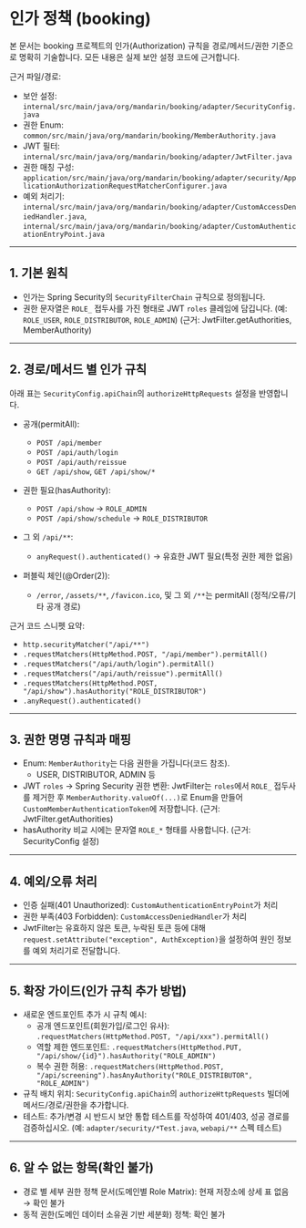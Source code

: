 # 인가 정책 (booking)

본 문서는 booking 프로젝트의 인가(Authorization) 규칙을 경로/메서드/권한 기준으로 명확히 기술합니다. 모든 내용은 실제 보안 설정 코드에 근거합니다.

근거 파일/경로:

- 보안 설정: `internal/src/main/java/org/mandarin/booking/adapter/SecurityConfig.java`
- 권한 Enum: `common/src/main/java/org/mandarin/booking/MemberAuthority.java`
- JWT 필터: `internal/src/main/java/org/mandarin/booking/adapter/JwtFilter.java`
- 권한 매칭 구성:
  `application/src/main/java/org/mandarin/booking/adapter/security/ApplicationAuthorizationRequestMatcherConfigurer.java`
- 예외 처리기: `internal/src/main/java/org/mandarin/booking/adapter/CustomAccessDeniedHandler.java`,
  `internal/src/main/java/org/mandarin/booking/adapter/CustomAuthenticationEntryPoint.java`

---

## 1. 기본 원칙

- 인가는 Spring Security의 `SecurityFilterChain` 규칙으로 정의됩니다.
- 권한 문자열은 `ROLE_` 접두사를 가진 형태로 JWT `roles` 클레임에 담깁니다. (예: `ROLE_USER`, `ROLE_DISTRIBUTOR`, `ROLE_ADMIN`) (근거:
  JwtFilter.getAuthorities, MemberAuthority)

---

## 2. 경로/메서드 별 인가 규칙

아래 표는 `SecurityConfig.apiChain`의 `authorizeHttpRequests` 설정을 반영합니다.

- 공개(permitAll):
  - `POST /api/member`
  - `POST /api/auth/login`
  - `POST /api/auth/reissue`
  - `GET /api/show`, `GET /api/show/*`

- 권한 필요(hasAuthority):
    - `POST /api/show` → `ROLE_ADMIN`
    - `POST /api/show/schedule` → `ROLE_DISTRIBUTOR`

- 그 외 `/api/**`:
    - `anyRequest().authenticated()` → 유효한 JWT 필요(특정 권한 제한 없음)

- 퍼블릭 체인(@Order(2)):
  - `/error`, `/assets/**`, `/favicon.ico`, 및 그 외 `/**`는 permitAll (정적/오류/기타 공개 경로)

근거 코드 스니펫 요약:

- `http.securityMatcher("/api/**")`
- `.requestMatchers(HttpMethod.POST, "/api/member").permitAll()`
- `.requestMatchers("/api/auth/login").permitAll()`
- `.requestMatchers("/api/auth/reissue").permitAll()`
- `.requestMatchers(HttpMethod.POST, "/api/show").hasAuthority("ROLE_DISTRIBUTOR")`
- `.anyRequest().authenticated()`

---

## 3. 권한 명명 규칙과 매핑

- Enum: `MemberAuthority`는 다음 권한을 가집니다(코드 참조).
  - USER, DISTRIBUTOR, ADMIN 등
- JWT `roles` → Spring Security 권한 변환: JwtFilter는 `roles`에서 `ROLE_` 접두사를 제거한 후 `MemberAuthority.valueOf(...)`로 Enum을 만들어
  `CustomMemberAuthenticationToken`에 저장합니다. (근거: JwtFilter.getAuthorities)
- hasAuthority 비교 시에는 문자열 `ROLE_*` 형태를 사용합니다. (근거: SecurityConfig 설정)

---

## 4. 예외/오류 처리

- 인증 실패(401 Unauthorized): `CustomAuthenticationEntryPoint`가 처리
- 권한 부족(403 Forbidden): `CustomAccessDeniedHandler`가 처리
- JwtFilter는 유효하지 않은 토큰, 누락된 토큰 등에 대해 `request.setAttribute("exception", AuthException)`을 설정하여 원인 정보를 예외 처리기로 전달합니다.

---

## 5. 확장 가이드(인가 규칙 추가 방법)

- 새로운 엔드포인트 추가 시 규칙 예시:
  - 공개 엔드포인트(회원가입/로그인 유사): `.requestMatchers(HttpMethod.POST, "/api/xxx").permitAll()`
  - 역할 제한 엔드포인트: `.requestMatchers(HttpMethod.PUT, "/api/show/{id}").hasAuthority("ROLE_ADMIN")`
  - 복수 권한 허용: `.requestMatchers(HttpMethod.POST, "/api/screening").hasAnyAuthority("ROLE_DISTRIBUTOR", "ROLE_ADMIN")`
- 규칙 배치 위치: `SecurityConfig.apiChain`의 `authorizeHttpRequests` 빌더에 메서드/경로/권한을 추가합니다.
- 테스트: 추가/변경 시 반드시 보안 통합 테스트를 작성하여 401/403, 성공 경로를 검증하십시오. (예: `adapter/security/*Test.java`, `webapi/**` 스펙 테스트)

---

## 6. 알 수 없는 항목(확인 불가)

- 경로 별 세부 권한 정책 문서(도메인별 Role Matrix): 현재 저장소에 상세 표 없음 → 확인 불가
- 동적 권한(도메인 데이터 소유권 기반 세분화) 정책: 확인 불가
